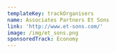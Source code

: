 ```yaml
---
templateKey: trackOrganisers
name: Associates Partners Et Sons
link: 'http://www.et-sons.com/'
image: /img/et_sons.png
sponsoredTrack: Economy
---
```

